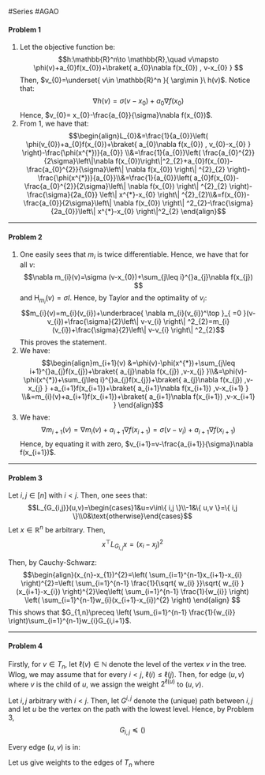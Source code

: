 #Series #AGAO 

#### Problem 1
1. Let the objective function be: $$h:\mathbb{R}^n\to \mathbb{R},\quad v\mapsto \phi(v)+a_{0}f(x_{0})+\braket{ a_{0}\nabla f(x_{0}) , v-x_{0} } $$Then, $v_{0}=\underset{ v\in \mathbb{R}^n }{ \arg\min }\  h(v)$. Notice that: $$\nabla h(v)=\sigma(v-x_{0})+a_{0}\nabla f(x_{0})$$Hence, $v_{0}= x_{0}-\frac{a_{0}}{\sigma}\nabla f(x_{0})$.
2. From 1, we have that: $$\begin{align}L_{0}&=\frac{1}{a_{0}}\left( \phi(v_{0})+a_{0}f(x_{0})+\braket{ a_{0}\nabla f(x_{0}) , v_{0}-x_{0} }  \right)-\frac{\phi(x^{*})}{a_{0}} \\&=\frac{1}{a_{0}}\left( \frac{a_{0}^{2}}{2\sigma}\left\|\nabla f(x_{0})\right\|^2_{2}+a_{0}f(x_{0})-\frac{a_{0}^{2}}{\sigma}\left\| \nabla f(x_{0}) \right\| ^{2}_{2} \right)-\frac{\phi(x^{*})}{a_{0}}\\&=\frac{1}{a_{0}}\left( a_{0}f(x_{0})-\frac{a_{0}^{2}}{2\sigma}\left\| \nabla f(x_{0}) \right\| ^{2}_{2} \right)-\frac{\sigma}{2a_{0}} \left\| x^{*}-x_{0} \right\| ^{2}_{2}\\&=f(x_{0})-\frac{a_{0}}{2\sigma}\left\| \nabla f(x_{0}) \right\| ^2_{2}-\frac{\sigma}{2a_{0}}\left\| x^{*}-x_{0} \right\|^2_{2} \end{align}$$

---
#### Problem 2
1. One easily sees that $m_{i}$ is twice differentiable. Hence, we have that for all $v$: $$\nabla m_{i}(v)=\sigma (v-x_{0})+\sum_{j\leq i}^{}a_{j}\nabla f(x_{j}) $$and $\text{H}_{m_{i}}(v)=\sigma I$. Hence, by Taylor and the optimality of $v_{i}$:$$m_{i}(v)=m_{i}(v_{i})+\underbrace{ \nabla m_{i}(v_{i})^\top }_{ =0 }(v-v_{i})+\frac{\sigma}{2}\left\| v-v_{i} \right\| ^2_{2}=m_{i}(v_{i})+\frac{\sigma}{2}\left\| v-v_{i} \right\| ^2_{2}$$This proves the statement.
2. We have: $$\begin{align}m_{i+1}(v) &=\phi(v)-\phi(x^{*})+\sum_{j\leq i+1}^{}a_{j}f(x_{j})+\braket{ a_{j}\nabla f(x_{j}) ,v-x_{j}  }\\&=\phi(v)-\phi(x^{*})+\sum_{j\leq i}^{}a_{j}f(x_{j})+\braket{ a_{j}\nabla f(x_{j}) ,v-x_{j}  } +a_{i+1}f(x_{i+1})+\braket{ a_{i+1}\nabla f(x_{i+1}) ,v-x_{i+1}  } \\&=m_{i}(v)+a_{i+1}f(x_{i+1})+\braket{ a_{i+1}\nabla f(x_{i+1}) ,v-x_{i+1}  } \end{align}$$
3. We have: $$\nabla m_{i+1}(v)=\nabla m_{i}(v)+ a_{i+1}\nabla f(x_{i+1})=\sigma(v-v_{i})+ a_{i+1}\nabla f(x_{i+1})$$Hence, by equating it with zero, $v_{i+1}=v-\frac{a_{i+1}}{\sigma}\nabla f(x_{i+1})$.

---
#### Problem 3
Let $i,j\in[n]$ with $i<j$. Then, one sees that: $$L_{G_{i,j}}(u,v)=\begin{cases}1&u=v\in\{ i,j \}\\-1&\{ u,v \}=\{ i,j \}\\0&\text{otherwise}\end{cases}$$
Let $x\in \mathbb{R}^n$ be arbitrary. Then, $$x^\top L_{G_{i,j}}x=(x_{i}-x_{j})^{2}$$

Then, by Cauchy-Schwarz:$$\begin{align}(x_{n}-x_{1})^{2}=\left( \sum_{i=1}^{n-1}x_{i+1}-x_{i} \right)^{2}=\left( \sum_{i=1}^{n-1} \frac{1}{\sqrt{ w_{i} }}\sqrt{ w_{i} }(x_{i+1}-x_{i}) \right)^{2}\leq\left( \sum_{i=1}^{n-1} \frac{1}{w_{i}} \right) \left( \sum_{i=1}^{n-1}w_{i}(x_{i+1}-x_{i})^{2} \right) \end{align} $$This shows that $G_{1,n}\preceq \left( \sum_{i=1}^{n-1} \frac{1}{w_{i}} \right)\sum_{i=1}^{n-1}w_{i}G_{i,i+1}$.

---
#### Problem 4
Firstly, for $v\in T_{n}$, let $\ell(v)\in \mathbb{N}$ denote the level of the vertex $v$ in the tree. Wlog, we may assume that for every $i<j$, $\ell(i)\leq \ell(j)$. Then, for edge $(u,v)$ where $v$ is the child of $u$, we assign the weight $2^{\ell(u)}$ to $(u,v)$.

Let $i,j$ arbitrary with $i<j$. Then, let $G^{i,j}$ denote the (unique) path between $i,j$ and let $u$ be the vertex on the path with the lowest level. Hence, by Problem 3, $$G_{i,j}\preceq ()$$

Every edge $(u,v)$ is in: $$$$

Let us give weights to the edges of $T_{n}$ where 